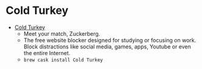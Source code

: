 # Cold Turkey
- [Cold Turkey](https://getcoldturkey.com/)
  -  Meet your match, Zuckerberg.
  - The free website blocker designed for studying or focusing on work. Block distractions like social media, games, apps, Youtube or even the entire Internet.
  - `brew cask install Cold Turkey`
